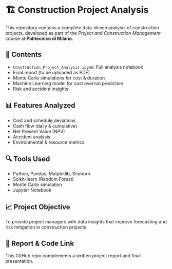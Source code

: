 # 🏗️ Construction Project Analysis

This repository contains a complete data-driven analysis of construction projects, developed as part of the *Project and Construction Management* course at **Politecnico di Milano**.

## 📁 Contents
- `Construction_Project_Analysis.ipynb`: Full analysis notebook
- Final report (to be uploaded as PDF)
- Monte Carlo simulations for cost & duration
- Machine Learning model for cost overrun prediction
- Risk and accident insights

## 📊 Features Analyzed
- Cost and schedule deviations
- Cash flow (daily & cumulative)
- Net Present Value (NPV)
- Accident analysis
- Environmental & resource metrics

## 🔍 Tools Used
- Python, Pandas, Matplotlib, Seaborn
- Scikit-learn (Random Forest)
- Monte Carlo simulation
- Jupyter Notebook

## 📈 Project Objective
To provide project managers with data insights that improve forecasting and risk mitigation in construction projects.

## 🔗 Report & Code Link
This GitHub repo complements a written project report and final presentation.
